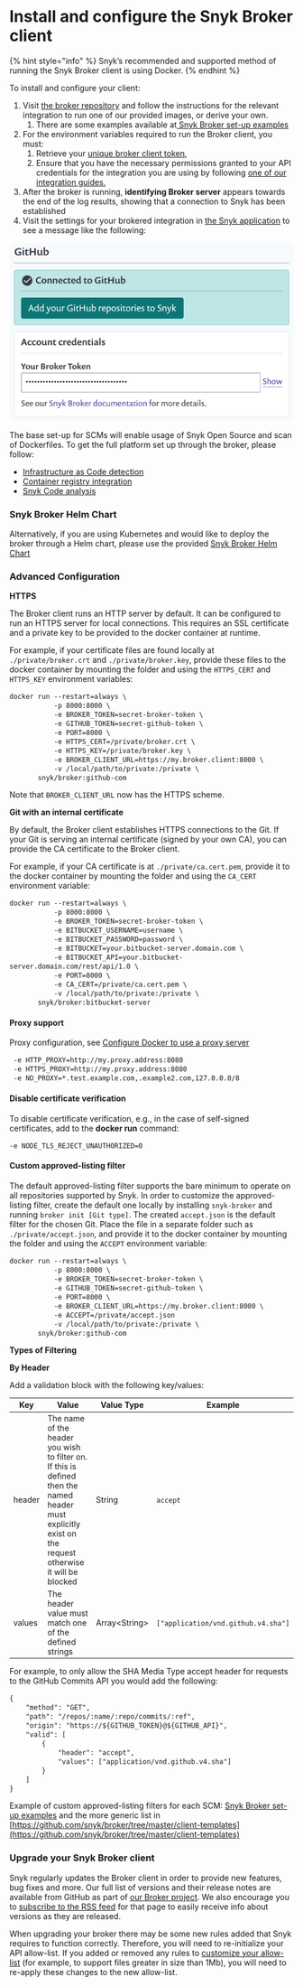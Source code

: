 # Install and configure the Snyk Broker client

{% hint style="info" %}
Snyk’s recommended and supported method of running the Snyk Broker client is using Docker.
{% endhint %}

To install and configure your client:

1. Visit [the broker repository](https://github.com/snyk/broker) and follow the instructions for the relevant integration to run one of our provided images, or derive your own.
   1. There are some examples available at[ Snyk Broker set-up examples](../snyk-broker-set-up-examples/)
2. For the environment variables required to run the Broker client, you must:
   1. Retrieve your [unique broker client token](prepare-snyk-broker-for-deployment.md),
   2. Ensure that you have the necessary permissions granted to your API credentials for the integration you are using by following [one of our integration guides.](https://docs.snyk.io/integrations)
3. After the broker is running, **identifying Broker server** appears towards the end of the log results, showing that a connection to Snyk has been established
4. Visit the settings for your brokered integration in [the Snyk application](https://app.snyk.io) to see a message like the following:

![](<../../../../.gitbook/assets/image (60).png>)

The base set-up for SCMs will enable usage of Snyk Open Source and scan of Dockerfiles. To get the full platform set up through the broker, please follow:

* [Infrastructure as Code detection](../snyk-broker-infrastructure-as-code-detection/)
* [Container registry integration](../snyk-broker-container-registry-agent/)
* [Snyk Code analysis](../snyk-broker-code-agent.md)

### Snyk Broker Helm Chart

Alternatively, if you are using Kubernetes and would like to deploy the broker through a Helm chart, please use the provided [Snyk Broker Helm Chart](https://github.com/snyk/snyk-broker-helm)

### Advanced Configuration

**HTTPS**

The Broker client runs an HTTP server by default. It can be configured to run an HTTPS server for local connections. This requires an SSL certificate and a private key to be provided to the docker container at runtime.

For example, if your certificate files are found locally at `./private/broker.crt` and `./private/broker.key`, provide these files to the docker container by mounting the folder and using the `HTTPS_CERT` and `HTTPS_KEY` environment variables:

```
docker run --restart=always \
           -p 8000:8000 \
           -e BROKER_TOKEN=secret-broker-token \
           -e GITHUB_TOKEN=secret-github-token \
           -e PORT=8000 \
           -e HTTPS_CERT=/private/broker.crt \
           -e HTTPS_KEY=/private/broker.key \
           -e BROKER_CLIENT_URL=https://my.broker.client:8000 \
           -v /local/path/to/private:/private \
       snyk/broker:github-com
```

Note that `BROKER_CLIENT_URL` now has the HTTPS scheme.

**Git with an internal certificate**

By default, the Broker client establishes HTTPS connections to the Git. If your Git is serving an internal certificate (signed by your own CA), you can provide the CA certificate to the Broker client.

For example, if your CA certificate is at `./private/ca.cert.pem`, provide it to the docker container by mounting the folder and using the `CA_CERT` environment variable:

```
docker run --restart=always \
           -p 8000:8000 \
           -e BROKER_TOKEN=secret-broker-token \
           -e BITBUCKET_USERNAME=username \
           -e BITBUCKET_PASSWORD=password \
           -e BITBUCKET=your.bitbucket-server.domain.com \
           -e BITBUCKET_API=your.bitbucket-server.domain.com/rest/api/1.0 \
           -e PORT=8000 \
           -e CA_CERT=/private/ca.cert.pem \
           -v /local/path/to/private:/private \
       snyk/broker:bitbucket-server
```

#### Proxy support

Proxy configuration, see [Configure Docker to use a proxy server](https://docs.docker.com/network/proxy/)

```
 -e HTTP_PROXY=http://my.proxy.address:8080
 -e HTTPS_PROXY=http://my.proxy.address:8080
 -e NO_PROXY=*.test.example.com,.example2.com,127.0.0.0/8
```

#### Disable certificate verification

To disable certificate verification, e.g., in the case of self-signed certificates, add to the **docker run** command:

```
-e NODE_TLS_REJECT_UNAUTHORIZED=0
```

#### Custom approved-listing filter

The default approved-listing filter supports the bare minimum to operate on all repositories supported by Snyk. In order to customize the approved-listing filter, create the default one locally by installing `snyk-broker` and running `broker init [Git type]`. The created `accept.json` is the default filter for the chosen Git. Place the file in a separate folder such as `./private/accept.json`, and provide it to the docker container by mounting the folder and using the `ACCEPT` environment variable:

```
docker run --restart=always \
           -p 8000:8000 \
           -e BROKER_TOKEN=secret-broker-token \
           -e GITHUB_TOKEN=secret-github-token \
           -e PORT=8000 \
           -e BROKER_CLIENT_URL=https://my.broker.client:8000 \
           -e ACCEPT=/private/accept.json
           -v /local/path/to/private:/private \
       snyk/broker:github-com
```

**Types of Filtering**

**By Header**

Add a validation block with the following key/values:

| Key    | Value                                                                                                                                                    | Value Type     | Example                             |
| ------ | -------------------------------------------------------------------------------------------------------------------------------------------------------- | -------------- | ----------------------------------- |
| header | The name of the header you wish to filter on. If this is defined then the named header must explicitly exist on the request otherwise it will be blocked | String         | `accept`                            |
| values | The header value must match one of the defined strings                                                                                                   | Array\<String> | `["application/vnd.github.v4.sha"]` |

For example, to only allow the SHA Media Type accept header for requests to the GitHub Commits API you would add the following:

```
{
    "method": "GET",
    "path": "/repos/:name/:repo/commits/:ref",
    "origin": "https://${GITHUB_TOKEN}@${GITHUB_API}",
    "valid": [
        {
            "header": "accept",
            "values": ["application/vnd.github.v4.sha"]
        }
    ]
}
```

Example of custom approved-listing filters for each SCM: [Snyk Broker set-up examples](../snyk-broker-set-up-examples/) and the more generic list in [https://github.com/snyk/broker/tree/master/client-templates](https://github.com/snyk/broker/tree/master/client-templates)

### Upgrade your Snyk Broker client

Snyk regularly updates the Broker client in order to provide new features, bug fixes and more. Our full list of versions and their release notes are available from GitHub as part of [our Broker project](https://github.com/snyk/broker/releases). We also encourage you to [subscribe to the RSS feed](https://github.com/snyk/broker/releases.atom) for that page to easily receive info about versions as they are released.

When upgrading your broker there may be some new rules added that Snyk requires to function correctly. Therefore, you will need to re-initialize your API allow-list. If you added or removed any rules to [customize your allow-list](https://github.com/snyk/broker#custom-approved-listing-filter) (for example, to support files greater in size than 1Mb), you will need to re-apply these changes to the new allow-list.
